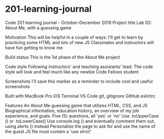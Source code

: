 # 201-learning-journal
Code 201 learning journal - October-December 2019
Project title
Lab 02: About Me, with a guessing game

Motivation
This will be helpful in a couple of ways:
I'll get to learn by practicing some HTML and lots of new JS
Classmates and instructors will have fun getting to know me

Build status
This is the 1st phase of the About Me project

Code style
Following instructors' and teaching assistants' lead. The code style will look and feel much like any newbie Code Felloes student

Screenshots
I'll save this marker as a reminder to include cool and useful screenshots

Built with
MacBook Pro 
iOS Terminal
VS Code
git, gitignore
GitHub
eslintrc

Features
An About Me guessing game that utilizes HTML, CSS, and JS
Biographical information, education history, an overview of my job experience, and goals.
Five (5) questions, all 'yes' or 'no'
Use .toUpperCase () or .toLowerCase()
Use console.log () and eventually comment them out, using alerts () instead
Personalize the page to ask for and use the name of the guest
JS file must contain a 'use strict'
